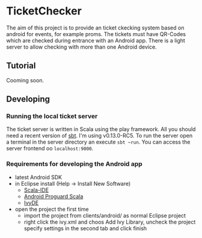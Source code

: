 TicketChecker
=============
The aim of this project is to provide an ticket ckecking system based on android for events, for example proms. The tickets must have QR-Codes which are checked during entrance with an Android app. There is a light server to allow checking with more than one Android device.


Tutorial
--------
Cooming soon.


Developing
----------

### Running the local ticket server
The ticket server is written in Scala using the play framework. All you should need a recent version of [sbt](http://www.scala-sbt.org/release/docs/Getting-Started/Setup.html). I'm using v0.13.0-RC5. To run the server open a terminal in the server directory an execute `sbt ~run`. You can access the server frontend oo `localhost:9000`.

### Requirements for developing the Android app
- latest Android SDK
- in Eclipse install (Help -> Install New Software)
	- [Scala-IDE](http://scala-ide.org/download/current.html)
	- [Android Proguard Scala](https://github.com/banshee/AndroidProguardScala)
	- [IvyDE](http://ant.apache.org/ivy/ivyde/download.cgi)
- open the project the first time
	- import the project from clients/android/ as normal Eclipse project
	- right click the ivy.xml and choos Add Ivy Library, uncheck the project specify settings in the second tab and click finish